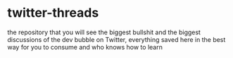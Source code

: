 # twitter-threads
the repository that you will see the biggest bullshit and the biggest discussions of the dev bubble on Twitter, everything saved here in the best way for you to consume and who knows how to learn
